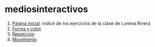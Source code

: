 # mediosinteractivos
1. [Página inicial](https://loreriverin.github.io/mediosinteractivos/): indice de los ejercicios de la clase de Lorena Rivera
2. [Forma y color](https://loreriverin.github.io/mediosinteractivos/01)
3. [Repetición](https://loreriverin.github.io/mediosinteractivos/02) 
4. [Movimiento](https://loreriverin.github.io/mediosinteractivos/03) 
